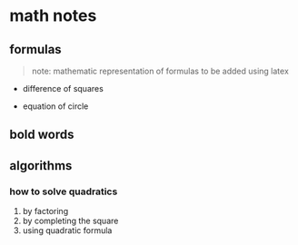 # math notes

## formulas

> note: mathematic representation of formulas to be added using latex

* difference of squares

* equation of circle

## bold words

## algorithms

### how to solve quadratics

1. by factoring
2. by completing the square
3. using quadratic formula
